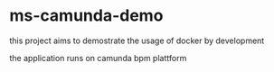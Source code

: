 # ms-camunda-demo
this project aims to demostrate the usage of docker by development 

the application runs on camunda bpm plattform

